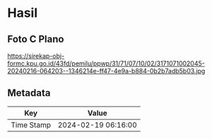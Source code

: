 # Hasil

## Foto C Plano

https://sirekap-obj-formc.kpu.go.id/43fd/pemilu/ppwp/31/71/07/10/02/3171071002045-20240216-064203--1346214e-ff47-4e9a-b884-0b2b7adb5b03.jpg


## Metadata

| Key        | Value               |
| ---------- | ------------------- |
| Time Stamp | 2024-02-19 06:16:00 |



